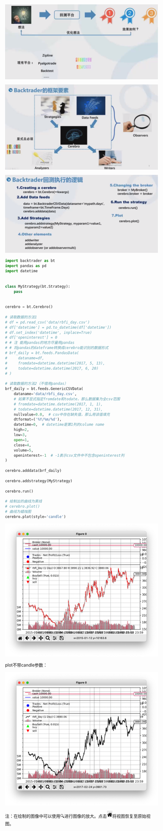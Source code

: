 ![image-20221128151447352](assets/image-20221128151447352.png)

<img src="assets/image-20221128152125635.png" alt="image-20221128152125635" style="zoom:50%;" />

![image-20221128152254765](assets/image-20221128152254765.png)

```python
import backtrader as bt
import pandas as pd
import datetime


class MyStrategy(bt.Strategy):
    pass


cerebro = bt.Cerebro()

# 读取数据的方法1
# df = pd.read_csv('data/rbfi_day.csv')
# df['datetime'] = pd.to_datetime(df['datetime'])
# df.set_index('datetime', inplace=True)
# df['openinterest'] = 0
# # 注 能用pandas的地方尽量用pandas
# # 将pandas的dateframe转换成cerebro能识别的数据形式
# brf_daily = bt.feeds.PandasData(
#     dataname=df,
#     fromdate=datetime.datetime(2017, 5, 13),
#     todate=datetime.datetime(2017, 6, 20)
# )

# 读取数据的方法2（不借用pandas）
brf_daily = bt.feeds.GenericCSVData(
    dataname='data/rbfi_day.csv',
    # 如果不显式指定fromdate和todate，那么数据集为全csv范围
    # fromdate=datetime.datetime(2017, 1, 1),
    # todate=datetime.datetime(2017, 12, 31),
    nullvalue=0.0,  # csv中存在缺失值，那么用该值填充
    dtformat=('%Y/%m/%d'),
    datetime=0,  # datetime是第1列的colume name
    high=2,
    low=3,
    open=1,
    close=4,
    volume=5,
    openinterest=-1  # -1表示csv文件中不包含openinterest列
)

cerebro.adddata(brf_daily)

cerebro.addstrategy(MyStrategy)

cerebro.run()

# 绘制出的曲线为黑线
# cerebro.plot() 
# 曲线为蜡烛图
cerebro.plot(style='candle')
```

![image-20221128161625492](assets/image-20221128161625492.png)

plot不带candle参数：

![image-20221128161712735](assets/image-20221128161712735.png)

注：在绘制的图像中可以使用🔍进行图像的放大。点击<img src="assets/image-20221128161819259.png" alt="image-20221128161819259" style="zoom:50%;" />将视图恢复至原始视图。